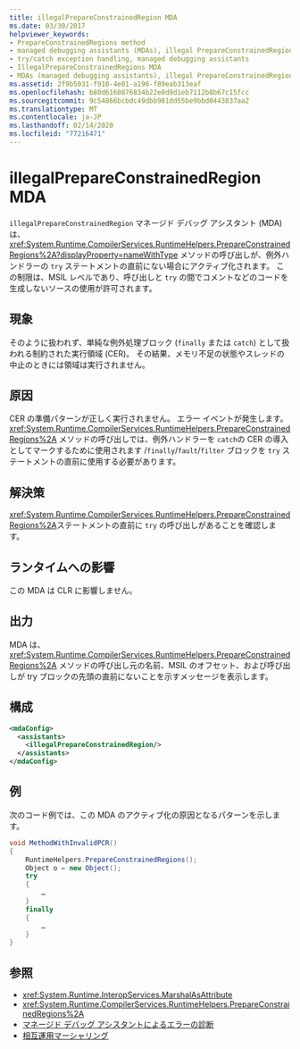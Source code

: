 ```yaml
---
title: illegalPrepareConstrainedRegion MDA
ms.date: 03/30/2017
helpviewer_keywords:
- PrepareConstrainedRegions method
- managed debugging assistants (MDAs), illegal PrepareConstrainedRegions
- try/catch exception handling, managed debugging assistants
- IllegalPrepareConstrainedRegions MDA
- MDAs (managed debugging assistants), illegal PrepareConstrainedRegions
ms.assetid: 2f9b5031-f910-4e01-a196-f89eab313eaf
ms.openlocfilehash: b80d6160876834b22e8d9d1eb7112b8b67c15fcc
ms.sourcegitcommit: 9c54866bcbdc49dbb981dd55be9bbd0443837aa2
ms.translationtype: MT
ms.contentlocale: ja-JP
ms.lasthandoff: 02/14/2020
ms.locfileid: "77216471"
---
```

# <a name="illegalprepareconstrainedregion-mda"></a>illegalPrepareConstrainedRegion MDA
`illegalPrepareConstrainedRegion` マネージド デバッグ アシスタント (MDA) は、<xref:System.Runtime.CompilerServices.RuntimeHelpers.PrepareConstrainedRegions%2A?displayProperty=nameWithType> メソッドの呼び出しが、例外ハンドラーの `try` ステートメントの直前にない場合にアクティブ化されます。 この制限は、MSIL レベルであり、呼び出しと `try` の間でコメントなどのコードを生成しないソースの使用が許可されます。  
  
## <a name="symptoms"></a>現象  
 そのように扱われず、単純な例外処理ブロック (`finally` または `catch`) として扱われる制約された実行領域 (CER)。 その結果、メモリ不足の状態やスレッドの中止のときには領域は実行されません。  
  
## <a name="cause"></a>原因  
 CER の準備パターンが正しく実行されません。  エラー イベントが発生します。 <xref:System.Runtime.CompilerServices.RuntimeHelpers.PrepareConstrainedRegions%2A> メソッドの呼び出しでは、例外ハンドラーを `catch`の CER の導入としてマークするために使用されます /`finally`/`fault`/`filter` ブロックを `try` ステートメントの直前に使用する必要があります。  
  
## <a name="resolution"></a>解決策  
 <xref:System.Runtime.CompilerServices.RuntimeHelpers.PrepareConstrainedRegions%2A>ステートメントの直前に `try` の呼び出しがあることを確認します。  
  
## <a name="effect-on-the-runtime"></a>ランタイムへの影響  
 この MDA は CLR に影響しません。  
  
## <a name="output"></a>出力  
 MDA は、<xref:System.Runtime.CompilerServices.RuntimeHelpers.PrepareConstrainedRegions%2A> メソッドの呼び出し元の名前、MSIL のオフセット、および呼び出しが try ブロックの先頭の直前にないことを示すメッセージを表示します。  
  
## <a name="configuration"></a>構成  
  
```xml  
<mdaConfig>  
  <assistants>  
    <illegalPrepareConstrainedRegion/>  
  </assistants>  
</mdaConfig>  
```  
  
## <a name="example"></a>例  
 次のコード例では、この MDA のアクティブ化の原因となるパターンを示します。  
  
```csharp
void MethodWithInvalidPCR()  
{  
    RuntimeHelpers.PrepareConstrainedRegions();  
    Object o = new Object();  
    try  
    {  
        …  
    }  
    finally  
    {  
        …  
    }  
}  
```  
  
## <a name="see-also"></a>参照

- <xref:System.Runtime.InteropServices.MarshalAsAttribute>
- <xref:System.Runtime.CompilerServices.RuntimeHelpers.PrepareConstrainedRegions%2A>
- [マネージド デバッグ アシスタントによるエラーの診断](diagnosing-errors-with-managed-debugging-assistants.md)
- [相互運用マーシャリング](../interop/interop-marshaling.md)
